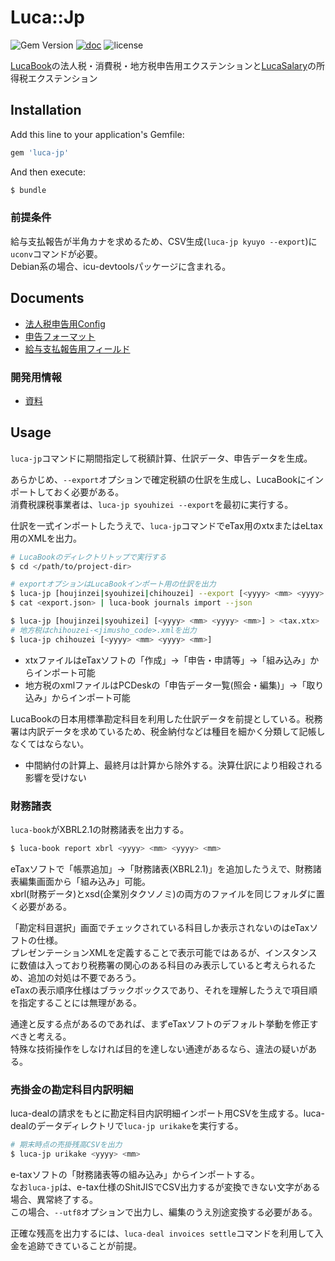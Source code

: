 # Luca::Jp

![Gem Version](https://badge.fury.io/rb/luca-jp.svg)
[![doc](https://img.shields.io/badge/doc-rubydoc-green.svg)](https://www.rubydoc.info/gems/luca-jp/index)
![license](https://img.shields.io/github/license/chumaltd/luca-jp)

[LucaBook](https://github.com/chumaltd/luca/blob/master/lucabook/)の法人税・消費税・地方税申告用エクステンションと[LucaSalary](https://github.com/chumaltd/luca/blob/master/lucasalary/)の所得税エクステンション

## Installation

Add this line to your application's Gemfile:

```ruby
gem 'luca-jp'
```

And then execute:

```bash
$ bundle
```

### 前提条件

給与支払報告が半角カナを求めるため、CSV生成(`luca-jp kyuyo --export`)に`uconv`コマンドが必要。  
Debian系の場合、icu-devtoolsパッケージに含まれる。


Documents
---------

* [法人税申告用Config](./documents/config.md)
* [申告フォーマット](./documents/report-format.md)
* [給与支払報告用フィールド](./documents/salary-report.md)

### 開発用情報

* [資料](documents/resources.md)


Usage
---------

`luca-jp`コマンドに期間指定して税額計算、仕訳データ、申告データを生成。

あらかじめ、`--export`オプションで確定税額の仕訳を生成し、LucaBookにインポートしておく必要がある。  
消費税課税事業者は、`luca-jp syouhizei --export`を最初に実行する。

仕訳を一式インポートしたうえで、`luca-jp`コマンドでeTax用のxtxまたはeLtax用のXMLを出力。

```bash
# LucaBookのディレクトリトップで実行する
$ cd </path/to/project-dir>

# exportオプションはLucaBookインポート用の仕訳を出力
$ luca-jp [houjinzei|syouhizei|chihouzei] --export [<yyyy> <mm> <yyyy> <mm>] > <export.json>
$ cat <export.json> | luca-book journals import --json

$ luca-jp [houjinzei|syouhizei] [<yyyy> <mm> <yyyy> <mm>] > <tax.xtx>
# 地方税はchihouzei-<jimusho_code>.xmlを出力
$ luca-jp chihouzei [<yyyy> <mm> <yyyy> <mm>]
```

* xtxファイルはeTaxソフトの「作成」->「申告・申請等」->「組み込み」からインポート可能
* 地方税のxmlファイルはPCDeskの「申告データ一覧(照会・編集)」->「取り込み」からインポート可能


LucaBookの日本用標準勘定科目を利用した仕訳データを前提としている。税務署は内訳データを求めているため、税金納付などは種目を細かく分類して記帳しなくてはならない。

* 中間納付の計算上、最終月は計算から除外する。決算仕訳により相殺される影響を受けない


### 財務諸表

`luca-book`がXBRL2.1の財務諸表を出力する。

```bash
$ luca-book report xbrl <yyyy> <mm> <yyyy> <mm>
```

eTaxソフトで「帳票追加」->「財務諸表(XBRL2.1)」を追加したうえで、財務諸表編集画面から「組み込み」可能。  
xbrl(財務データ)とxsd(企業別タクソノミ)の両方のファイルを同じフォルダに置く必要がある。

「勘定科目選択」画面でチェックされている科目しか表示されないのはeTaxソフトの仕様。  
プレゼンテーションXMLを定義することで表示可能ではあるが、インスタンスに数値は入っており税務署の関心のある科目のみ表示していると考えられるため、追加の対処は不要であろう。  
eTaxの表示順序仕様はブラックボックスであり、それを理解したうえで項目順を指定することには無理がある。

通達と反する点があるのであれば、まずeTaxソフトのデフォルト挙動を修正すべきと考える。  
特殊な技術操作をしなければ目的を達しない通達があるなら、違法の疑いがある。

### 売掛金の勘定科目内訳明細

luca-dealの請求をもとに勘定科目内訳明細インポート用CSVを生成する。luca-dealのデータディレクトリで`luca-jp urikake`を実行する。

```bash
# 期末時点の売掛残高CSVを出力
$ luca-jp urikake <yyyy> <mm>
```

e-taxソフトの「財務諸表等の組み込み」からインポートする。  
なお`luca-jp`は、e-tax仕様のShitJISでCSV出力するが変換できない文字がある場合、異常終了する。  
この場合、`--utf8`オプションで出力し、編集のうえ別途変換する必要がある。

正確な残高を出力するには、`luca-deal invoices settle`コマンドを利用して入金を追跡できていることが前提。
